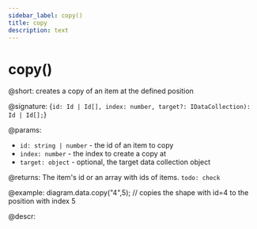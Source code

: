 ```yaml
---
sidebar_label: copy()
title: copy
description: text
---
```


# copy()

@short: creates a copy of an item at the defined position

@signature: {`id: Id | Id[], index: number, target?: IDataCollection): Id | Id[];`}

@params:
- `id: string | number` - the id of an item to copy
- `index: number` - the index to create a copy at
- `target: object` - optional, the target data collection object

@returns:
The item's id or an array with ids of items. `todo: check`

@example:
diagram.data.copy("4",5); // copies the shape with id=4 to the position with index 5

@descr:
